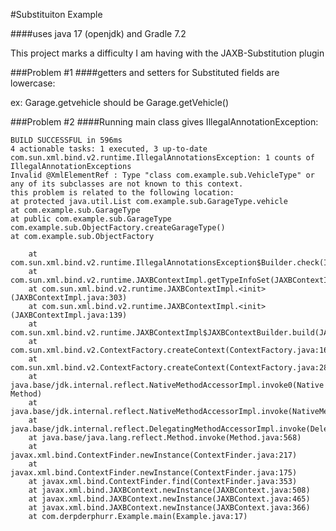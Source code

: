 #Substituiton Example

####uses java 17 (openjdk) and Gradle 7.2

This project marks a difficulty I am having with the JAXB-Substitution plugin

###Problem #1
####getters and setters for Substituted fields are lowercase:

ex: Garage.getvehicle 
should be Garage.getVehicle()

###Problem #2 
####Running main class gives IllegalAnnotationException:

    BUILD SUCCESSFUL in 596ms
    4 actionable tasks: 1 executed, 3 up-to-date
    com.sun.xml.bind.v2.runtime.IllegalAnnotationsException: 1 counts of IllegalAnnotationExceptions
    Invalid @XmlElementRef : Type "class com.example.sub.VehicleType" or any of its subclasses are not known to this context.
    this problem is related to the following location:
    at protected java.util.List com.example.sub.GarageType.vehicle
    at com.example.sub.GarageType
    at public com.example.sub.GarageType com.example.sub.ObjectFactory.createGarageType()
    at com.example.sub.ObjectFactory
    
        at com.sun.xml.bind.v2.runtime.IllegalAnnotationsException$Builder.check(IllegalAnnotationsException.java:106)
        at com.sun.xml.bind.v2.runtime.JAXBContextImpl.getTypeInfoSet(JAXBContextImpl.java:471)
        at com.sun.xml.bind.v2.runtime.JAXBContextImpl.<init>(JAXBContextImpl.java:303)
        at com.sun.xml.bind.v2.runtime.JAXBContextImpl.<init>(JAXBContextImpl.java:139)
        at com.sun.xml.bind.v2.runtime.JAXBContextImpl$JAXBContextBuilder.build(JAXBContextImpl.java:1156)
        at com.sun.xml.bind.v2.ContextFactory.createContext(ContextFactory.java:165)
        at com.sun.xml.bind.v2.ContextFactory.createContext(ContextFactory.java:289)
        at java.base/jdk.internal.reflect.NativeMethodAccessorImpl.invoke0(Native Method)
        at java.base/jdk.internal.reflect.NativeMethodAccessorImpl.invoke(NativeMethodAccessorImpl.java:77)
        at java.base/jdk.internal.reflect.DelegatingMethodAccessorImpl.invoke(DelegatingMethodAccessorImpl.java:43)
        at java.base/java.lang.reflect.Method.invoke(Method.java:568)
        at javax.xml.bind.ContextFinder.newInstance(ContextFinder.java:217)
        at javax.xml.bind.ContextFinder.newInstance(ContextFinder.java:175)
        at javax.xml.bind.ContextFinder.find(ContextFinder.java:353)
        at javax.xml.bind.JAXBContext.newInstance(JAXBContext.java:508)
        at javax.xml.bind.JAXBContext.newInstance(JAXBContext.java:465)
        at javax.xml.bind.JAXBContext.newInstance(JAXBContext.java:366)
        at com.derpderphurr.Example.main(Example.java:17)